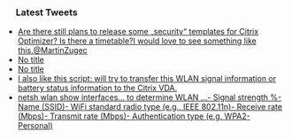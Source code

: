 <h3><a href="https://twitter.com/endi24"><img height=16 src="https://upload.wikimedia.org/wikipedia/sco/9/9f/Twitter_bird_logo_2012.svg"></a> Latest Tweets</h3>

<!-- BLOG-POST-LIST:START -->
- [Are there still plans to release some „security“ templates for Citrix Optimizer? Is there a timetable?I would love to see something like this.@MartinZugec](https://rss.app/articles/cb4e791f6f6d729c074351566bd3a7c508111d6e1a31b6e890b6c809918773d2f150f40f61dfdb6af3a06975df120a9a64d36ee2c0)
- [No title](https://rss.app/articles/cb4e791f6f6d729c074351566bd3a7c508111d6e1a31b6e890b6c809918773d2f150f40f61dfdb68f6ab6f75df1c079161d36de9c0)
- [No title](https://rss.app/articles/cb4e791f6f6d729c074351566bd3a7c508111d6e3e31bdefece79009a1a328d4f61eb1492ac7df6bfba56e7ad6130d9a62dd6ce9c5127a108e)
- [I also like this script:  will try to transfer this WLAN signal information or battery status information to the Citrix VDA.](https://rss.app/articles/cb4e791f6f6d729c074351566bd3a7c508111d6e1a31b6e890b6c809918773d2f150f40f61dfda6df5a46c7fdd120a9664d16fe0c3)
- [netsh wlan show interfaces… to determine WLAN …- Signal strength %- Name (SSID)- WiFi standard radio type (e.g., IEEE 802.11n)- Receive rate (Mbps)- Transmit rate (Mbps)- Authentication type (e.g. WPA2-Personal)](https://rss.app/articles/cb4e791f6f6d729c074351566bd3a7c508111d6e1a31b6e890b6c809918773d2f150f40f61dfda6df7a26d7dd8100c9560d06ae4c6)
<!-- BLOG-POST-LIST:END -->
